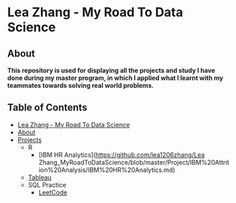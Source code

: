 # Lea Zhang - My Road To Data Science
## About
**This repository is used for displaying all the projects and study I have done during my master program, in which I applied what I learnt with my teammates towards solving real world problems.**
## Table of Contents
- [Lea Zhang - My Road To Data Science](#lea-zhang---my-road-to-data-science)
- [About](#about)
- [Projects](#projects)
  - R
    - [IBM HR Analytics](https://github.com/lea1206zhang/Lea Zhang_MyRoadToDataScience/blob/master/Project/IBM%20Attrition%20Analysis/IBM%20HR%20Analytics.md) 
  - [Tableau](https://public.tableau.com/profile/lea.zhang#!/)
  - SQL Practice
    - [LeetCode](https://github.com/lea1206zhang/Lea-Zhang_MyRoadToDataScience/tree/master/LeetCode/Solutions)

